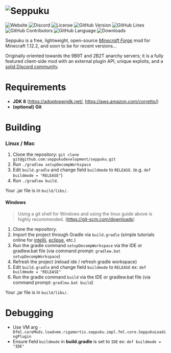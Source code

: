 # ![Seppuku](res/seppuku_full.png)

![Website](https://img.shields.io/website?down_color=lightgrey&down_message=offline&up_color=darkgreen&up_message=online&url=https%3A%2F%2Fseppuku.pw%2F)
![Discord](https://img.shields.io/discord/579516739092480000?color=lightblue)
![License](https://img.shields.io/github/license/seppukudevelopment/seppuku)
![GitHub Version](https://img.shields.io/github/v/release/seppukudevelopment/seppuku)
![GitHub Lines](https://img.shields.io/tokei/lines/github/seppukudevelopment/seppuku)
![GitHub Contributors](https://img.shields.io/github/contributors/seppukudevelopment/seppuku?color=lightgrey)
![GitHub Language](https://img.shields.io/github/languages/top/seppukudevelopment/seppuku?color=9900ee)
![Downloads](https://img.shields.io/github/downloads/seppukudevelopment/seppuku/total?color=9900ee)

Seppuku is a free, lightweight, open-source [_Minecraft Forge_](https://files.minecraftforge.net/) mod for Minecraft 1.12.2, and soon to be for recent versions...

Originally oriented towards the 9B9T and 2B2T anarchy servers; it is a fully featured client-side mod with an external plugin API, unique exploits, and a [solid Discord community](https://discord.gg/UzWBZPe).

# Requirements
- **JDK 8** (https://adoptopenjdk.net/, https://aws.amazon.com/corretto/)
- __(optional)__ **Git**

# Building

### Linux / Mac
1. Clone the repository: `git clone git@github.com:seppukudevelopment/seppuku.git`
2. Run `./gradlew setupDecompWorkspace` 
3. Edit `build.gradle` and change field `buildmode` to `RELEASE`. (e.g. `def
 buildmode = "RELEASE"`)
4. Run `./gradlew build`.

Your .jar file is in `build/libs/`.

#### Windows
> Using a git shell for Windows and using the linux guide above is highly recommended. (https://git-scm.com/downloads) 
1. Clone the repository.
2. Import the project through Gradle via `build.gradle` (simple tutorials online for 
[intellij](https://stackoverflow.com/questions/31256356/how-to-import-gradle-projects-in-intellij), 
[eclipse](https://stackoverflow.com/questions/10722773/import-existing-gradle-git-project-into-eclipse), etc.)
3. Run the gradle command `setupDecompWorkspace` via the IDE or gradlew.bat file (via command prompt: `gradlew.bat setupDecompWorkspace`) 
4. Refresh the project (reload ide / refresh gradle workspace)
5. Edit `build.gradle` and change field `buildmode` to `RELEASE` ex: `def
buildmode = "RELEASE"`
6. Run the gradle command `build` via the IDE or gradlew.bat file (via
 command prompt: `gradlew.bat build`) 
 
Your .jar file is in `build/libs/`.

# Debugging
- Use VM arg `-Dfml.coreMods.load=me.rigamortis.seppuku.impl.fml.core.SeppukuLoadingPlugin`
- Ensure field `buildmode` in **build.gradle** is set to `IDE` ex: `def buildmode = "IDE"`
